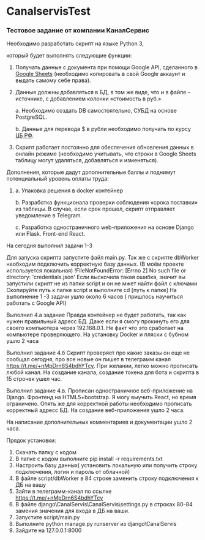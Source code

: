# CanalservisTest
<h3> Тестовое задание от компании КаналСервис</h3>
Необходимо разработать скрипт на языке Python 3, 

который будет выполнять следующие функции:

1. Получать данные с документа при помощи Google API, сделанного в [Google Sheets](https://docs.google.com/spreadsheets/d/1f-qZEX1k_3nj5cahOzntYAnvO4ignbyesVO7yuBdv_g/edit) (необходимо копировать в свой Google аккаунт и выдать самому себе права).
2. Данные должны добавляться в БД, в том же виде, что и в файле –источнике, с добавлением колонки «стоимость в руб.»
    
    a. Необходимо создать DB самостоятельно, СУБД на основе PostgreSQL.
    
    b. Данные для перевода $ в рубли необходимо получать по курсу [ЦБ РФ](https://www.cbr.ru/development/SXML/).
    
3. Скрипт работает постоянно для обеспечения обновления данных в онлайн режиме (необходимо учитывать, что строки в Google Sheets таблицу могут удаляться, добавляться и изменяться).

Дополнения, которые дадут дополнительные баллы и поднимут потенциальный уровень оплаты труда:

1. a. Упаковка решения в docker контейнер
    
    b. Разработка функционала проверки соблюдения «срока поставки» из таблицы. В случае, если срок прошел, скрипт отправляет уведомление в Telegram.
    
    c. Разработка одностраничного web-приложения на основе Django или Flask. Front-end React.
    

На сегодня выполнил задачи 1-3

Для запуска скрипта запустите файл main.py.
Так же с скрипте dbWorker необходим подключить корректную базу данных. (В моём проекте используется локальная)
!FileNotFoundError: [Errno 2] No such file or directory: 'credentials.json'
Если выскочила такая ошибка, значит вы запустили скрипт не из папки script и он не мжет найти файл с ключами
Скопируйте путь к папке script и выполните сd [путь к папке]
На выполнение 1 -3 задачи ушло около 6 часов ( пришлось научиться работать с Google API)

Выполнил 4.а задание
Правда контейнер не будет работать, так как нужен правильный адресс БД. Даже если я смогу прокинуть его для своего компьютера через 192.168.0.1. Не факт что это сработает на компьютере проверяющего.
На установку Docker и пляски с бубном ушло 2 часа

Выполнил задание 4.б
Скрипт проверяет про какие заказы он еще не сообщал сегодня, про все новые он пишет в телеграмм канал https://t.me/+nMpDrn6S4bdhYTcy.
При желании, легко можно прописать любой канал.
На создание канала, создание токена для бота и скрипта в 15 строчек ушел час.

Выполнил задание 4.в.
Прописан одностраничное веб-приложение на Django. Фронтенд на HTML5+bootstrap. Я могу выучить React, но время ограничено.
Опять же для корректной работы необходимо прописать корректный адресс БД.
На создание веб-приложения ушло 2 часа.

На написание дополнительных комментариев и документации ушло 2 часа.

Прядок установки:
1. Скачать папку с кодом
2. В папке c кодом выполните pip install -r requirements.txt
3. Настроить базу данных( установить локальную или получить строку подключения, логин и пароль от облачной)
4. В файле script/dbWorker в 84 строке заменить строку подключения к ДБ на вашу
5. Зайти в телеграмм-канал по ссылке https://t.me/+nMpDrn6S4bdhYTcy
6. В файле django\CanalServis\CanalServis\settings.py в строках 80-84 замения значения для входа в ДБ на ваши.
7. Запустите script/main.py
8. Выполните python manage.py runserver из django\CanalServis
9. Зайдите на 127.0.0.1:8000
